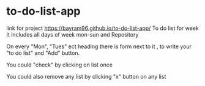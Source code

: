 # to-do-list-app 
link for project  https://bayram96.github.io/to-do-list-app/
To do list for week
It includes all days of week mon-sun and Repository

On every "Mon", "Tues" ect heading there is form  next to it , to write your "to do list" and "Add" button.

You could "check" by clicking on list once

You could also remove any list by clicking "x" button on any list
